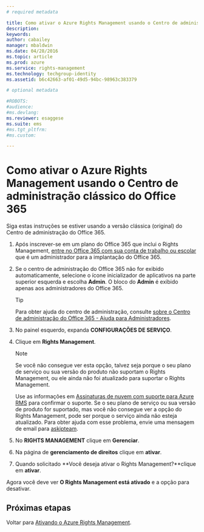 ```yaml
---
# required metadata

title: Como ativar o Azure Rights Management usando o Centro de administração clássico do Office 365 | Azure RMS
description:
keywords:
author: cabailey
manager: mbaldwin
ms.date: 04/28/2016
ms.topic: article
ms.prod: azure
ms.service: rights-management
ms.technology: techgroup-identity
ms.assetid: b6c42663-af01-49d5-94bc-98963c383379

# optional metadata

#ROBOTS:
#audience:
#ms.devlang:
ms.reviewer: esaggese
ms.suite: ems
#ms.tgt_pltfrm:
#ms.custom:

---
```


# Como ativar o Azure Rights Management usando o Centro de administração clássico do Office 365

Siga estas instruções se estiver usando a versão clássica (original) do Centro de administração do Office 365.

1.  Após inscrever-se em um plano do Office 365 que inclui o Rights Management, [entre no Office 365 com sua conta de trabalho ou escolar](https://portal.office.com/) que é um administrador para a implantação do Office 365.

2.  Se o centro de administração do Office 365 não for exibido automaticamente, selecione o ícone inicializador de aplicativos na parte superior esquerda e escolha **Admin**. O bloco do **Admin** é exibido apenas aos administradores do Office 365.

    > [!TIP]
    > Para obter ajuda do centro de administração, consulte [sobre o Centro de administração do Office 365 - Ajuda para Administradores](https://support.office.com/article/About-the-Office-365-admin-center-Admin-Help-58537702-d421-4d02-8141-e128e3703547).

3.  No painel esquerdo, expanda **CONFIGURAÇÕES DE SERVIÇO**.

4.  Clique em **Rights Management**.

    > [!NOTE]
    > Se você não consegue ver esta opção, talvez seja porque o seu plano de serviço ou sua versão do produto não suportam o Rights Management, ou ele ainda não foi atualizado para suportar o Rights Management.
    >
    > Use as informações em [Assinaturas de nuvem com suporte para Azure RMS](../get-started/requirements-subscriptions.md) para confirmar o suporte. Se o seu plano de serviço ou sua versão de produto for suportado, mas você não consegue ver a opção do Rights Management, pode ser porque o serviço ainda não esteja atualizado. Para obter ajuda com esse problema, envie uma mensagem de email para [askipteam](mailto:askipteam@microsoft.com?subject=I%20cannot%20activate%20RMS).

5.  No **RIGHTS MANAGEMENT** clique em **Gerenciar**.

6.  Na página de **gerenciamento de direitos** clique em **ativar**.

7.  Quando solicitado **Você deseja ativar o Rights Management?**clique em **ativar**.

Agora você deve ver **O Rights Management está ativado** e a opção para desativar.

## Próximas etapas
Voltar para [Ativando o Azure Rights Management](activate-service.md).

<!--HONumber=Apr16_HO3-->


